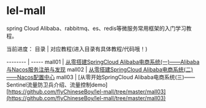 # lel-mall
  spring Cloud Alibaba、rabbitmq、es、redis等微服务常用框架的入门学习教程。

当前进度：
  目录     | 对应教程(进入目录有具体教程/代码哦！)  
  
-------- | -----
mall01  | [从零搭建SpringCloud Alibaba电商系统(一)——Alibaba与Nacos服务注册与发现](https://github.com/flyChineseBoy/lel-mall/tree/master/mall01/mall)
mall02  | [从零搭建SpringCloud Alibaba电商系统(二)——Nacos配置中心](https://github.com/flyChineseBoy/lel-mall/tree/master/mall02)
mall03  | [从零开始SpringCloud Alibaba电商系统(三)——Sentinel流量防卫兵介绍、流量控制demo] [https://github.com/flyChineseBoy/lel-mall/tree/master/mall03](https://github.com/flyChineseBoy/lel-mall/tree/master/mall03)
